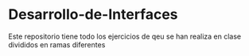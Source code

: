 # Desarrollo-de-Interfaces
Este repositorio tiene todo los ejercicios de qeu se han realiza en clase divididos en ramas diferentes 
